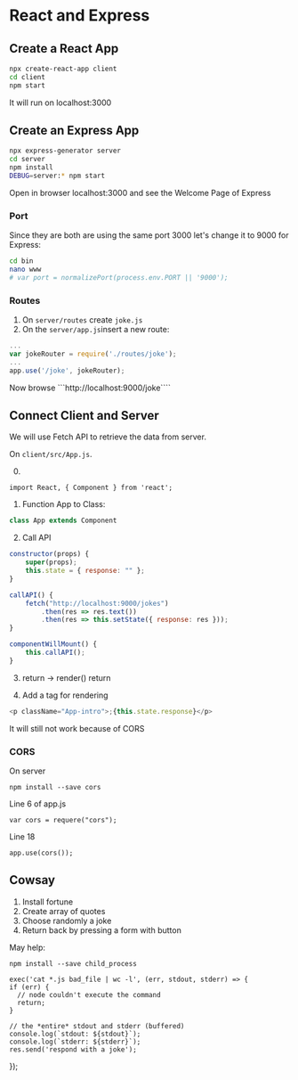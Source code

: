 # React and Express

## Create a React App

```bash
npx create-react-app client
cd client
npm start
```

It will run on localhost:3000

## Create an Express App

```bash
npx express-generator server
cd server
npm install
DEBUG=server:* npm start
```

Open in browser localhost:3000 and see the Welcome Page of Express

### Port

Since they are both are using the same port 3000 let's change it to 9000 for Express:

```bash
cd bin
nano www
# var port = normalizePort(process.env.PORT || '9000');
```

### Routes

1. On ```server/routes``` create ```joke.js```
2. On the ```server/app.js```insert a new route:

```javascript
...
var jokeRouter = require('./routes/joke');
...
app.use('/joke', jokeRouter);
```

Now browse ```http://localhost:9000/joke````

## Connect Client and Server

We will use Fetch API to retrieve the data from server.

On ```client/src/App.js```.

0. 

    import React, { Component } from 'react';

1. Function App to Class:

```javascript
class App extends Component
```

2. Call API
```javascript
constructor(props) {
    super(props);
    this.state = { response: "" };
}

callAPI() {
    fetch("http://localhost:9000/jokes")
        .then(res => res.text())
        .then(res => this.setState({ response: res }));
}

componentWillMount() {
    this.callAPI();
}
```

3. return -> render() return

4. Add a tag for rendering

```javascript
<p className="App-intro">;{this.state.response}</p>
```

It will still not work because of CORS

### CORS

On server

    npm install --save cors

Line 6 of app.js

    var cors = requere("cors");

Line 18

    app.use(cors());


## Cowsay

1. Install fortune
2. Create array of quotes
3. Choose randomly a joke
4. Return back by pressing a form with button 

May help:

    npm install --save child_process

    exec('cat *.js bad_file | wc -l', (err, stdout, stderr) => {
    if (err) {
      // node couldn't execute the command
      return;
    }
  
    // the *entire* stdout and stderr (buffered)
    console.log(`stdout: ${stdout}`);
    console.log(`stderr: ${stderr}`);
    res.send('respond with a joke');
  });

